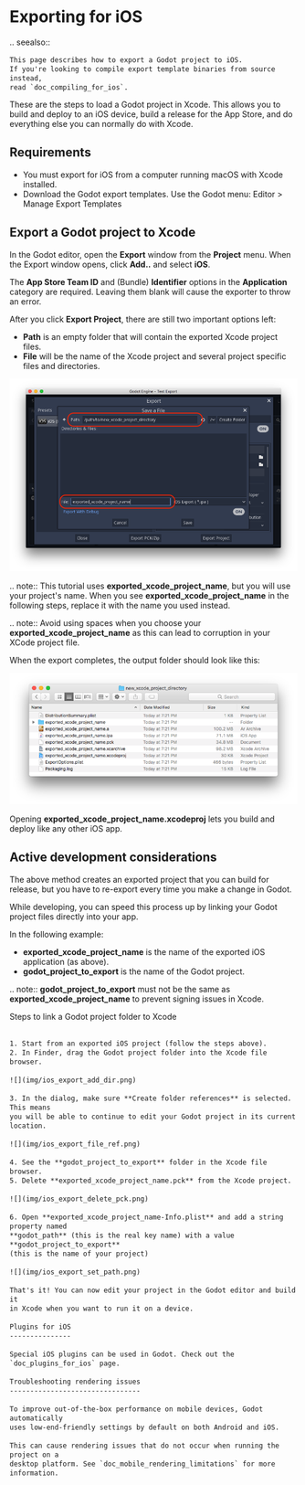 

Exporting for iOS
=================

.. seealso::

    This page describes how to export a Godot project to iOS.
    If you're looking to compile export template binaries from source instead,
    read `doc_compiling_for_ios`.

These are the steps to load a Godot project in Xcode. This allows you to
build and deploy to an iOS device, build a release for the App Store, and
do everything else you can normally do with Xcode.

Requirements
------------

-  You must export for iOS from a computer running macOS with Xcode installed.
-  Download the Godot export templates. Use the Godot menu: Editor > Manage Export Templates

Export a Godot project to Xcode
-------------------------------

In the Godot editor, open the **Export** window from the **Project** menu. When the
Export window opens, click **Add..** and select **iOS**.

The **App Store Team ID** and (Bundle) **Identifier** options in the **Application** category
are required. Leaving them blank will cause the exporter to throw an error.

After you click **Export Project**, there are still two important options left:

  * **Path** is an empty folder that will contain the exported Xcode project files.
  * **File** will be the name of the Xcode project and several project specific files and directories.

![](img/ios_export_file.png)

.. note:: This tutorial uses **exported_xcode_project_name**, but you will use your
          project's name. When you see **exported_xcode_project_name**
          in the following steps, replace it with the name you used instead.

.. note:: Avoid using spaces when you choose your **exported_xcode_project_name** as
          this can lead to corruption in your XCode project file.

When the export completes, the output folder should look like this:

![](img/ios_export_output.png)

Opening **exported_xcode_project_name.xcodeproj** lets you build and deploy
like any other iOS app.

Active development considerations
---------------------------------

The above method creates an exported project that you can build for
release, but you have to re-export every time you make a change in Godot.

While developing, you can speed this process up by linking your
Godot project files directly into your app.

In the following example:

  * **exported_xcode_project_name** is the name of the exported iOS application (as above).
  * **godot_project_to_export** is the name of the Godot project.

.. note:: **godot_project_to_export** must not be the same as **exported_xcode_project_name**
          to prevent signing issues in Xcode.

Steps to link a Godot project folder to Xcode
~~~~~~~~~~~~~~~~~~~~~~~~~~~~~~~~~~~~~~~~~~~~~

1. Start from an exported iOS project (follow the steps above).
2. In Finder, drag the Godot project folder into the Xcode file browser.

![](img/ios_export_add_dir.png)

3. In the dialog, make sure **Create folder references** is selected. This means
you will be able to continue to edit your Godot project in its current location.

![](img/ios_export_file_ref.png)

4. See the **godot_project_to_export** folder in the Xcode file browser.
5. Delete **exported_xcode_project_name.pck** from the Xcode project.

![](img/ios_export_delete_pck.png)

6. Open **exported_xcode_project_name-Info.plist** and add a string property named
**godot_path** (this is the real key name) with a value **godot_project_to_export**
(this is the name of your project)

![](img/ios_export_set_path.png)

That's it! You can now edit your project in the Godot editor and build it
in Xcode when you want to run it on a device.

Plugins for iOS
---------------

Special iOS plugins can be used in Godot. Check out the
`doc_plugins_for_ios` page.

Troubleshooting rendering issues
--------------------------------

To improve out-of-the-box performance on mobile devices, Godot automatically
uses low-end-friendly settings by default on both Android and iOS.

This can cause rendering issues that do not occur when running the project on a
desktop platform. See `doc_mobile_rendering_limitations` for more information.
